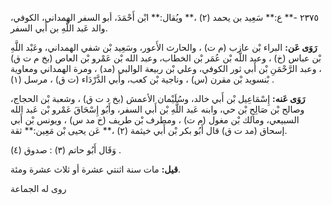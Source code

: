 ٢٣٧٥ -** ع:** سَعِيد بن يحمد (٢) ،** ويُقال:** ابْن أَحْمَدَ، أبو السفر الهمداني، الكوفي، والد عَبد اللَّهِ بن أَبي السفر.

**رَوَى عَن:** البراء بْن عازب (م ت) ، والحارث الأَعور، وسَعِيد بْن شفي الهمداني، وعَبْد اللَّهِ بْن عباس (خ) ، وعبد اللَّه بْن عُمَر بْن الخطاب، وعبد الله بْن عَمْرو بْن العاص (بخ م ت ق) ، وعبد الرَّحْمَنِ بْن أَبي ثور الكوفي، وعلي بْن ربيعة الوالبي (مد) ، ومرة الهمداني ومعاوية بْنسويد بْن مقرن (س) ، وناجية بْن كعب، وأَبي الدَّرْدَاء (ت ق) ، مرسل (١) .

**رَوَى عَنه:** إِسْمَاعِيل بْن أَبي خالد، وسُلَيْمان الأعمش (بخ د ت ق) ، وشعبة بْن الحجاج، وصالح بْن صَالِحِ بْن حي، وابنه عَبد اللَّهِ بْن أَبي السفر، وأَبُو إِسْحَاقَ عَمْرو بْن عَبد الله السبيعي، ومالك بْن مغول (م ت) ، ومطرف بْن طريف (خ مد س) ، ويونس بْن أَبي إسحاق (مد ت ق) قال أَبُو بكر بْن أَبي خيثمة (٢) ،** عَن يحيى بْن مَعِين:** ثقة.

وَقَال أَبُو حاتم (٣) : صدوق (٤) .

**قيل:** مات سنة اثنتي عشرة أو ثلاث عشرة ومئة.

روى له الجماعة